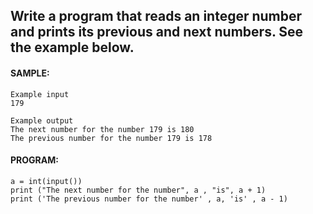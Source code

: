 ## Write a program that reads an integer number and prints its previous and next numbers. See the example below.

#### SAMPLE:
```
Example input
179

Example output
The next number for the number 179 is 180
The previous number for the number 179 is 178
```
#### PROGRAM:
```
a = int(input())
print ("The next number for the number", a , "is", a + 1)
print ('The previous number for the number' , a, 'is' , a - 1)
```
